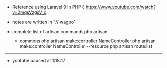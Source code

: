 * Reference using Laravel 9 in PHP 8
https://www.youtube.com/watch?v=2mqsVzgsV_c

* notes are written in "// wagpo"


* complete list of artisan commands
php artisan
    * commons
    php artisan make:controller NameController
    php artisan make:controller NameController --resource
    php artisan route:list

---------------------------------

* youtube paused at 1:18:17



